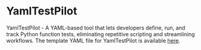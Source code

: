# YamlTestPilot
YamlTestPilot - A YAML-based tool that lets developers define, run, and track Python function tests, eliminating repetitive scripting and streamlining workflows.
The template YAML file for YamlTestPilot is available [here](https://github.com/Masafuro/YamlTestPilot/blob/main/template.yaml).

